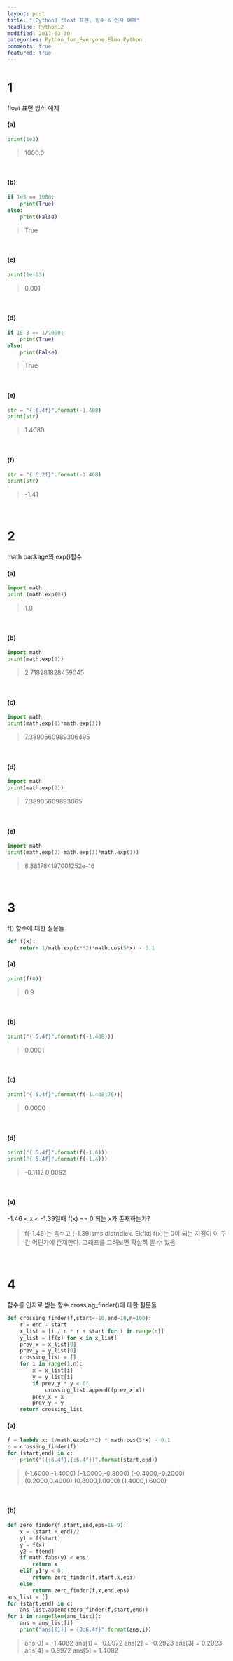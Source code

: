 ```yaml
---
layout: post
title: "[Python] float 표현, 함수 & 인자 예제"
headline: Python12
modified: 2017-03-30
categories: Python_for_Everyone Elmo Python
comments: true
featured: true
---
```


# 1

float 표현 방식 예제

#### (a)

``` python
print(1e3)
```
> 1000.0

<br>

#### (b)

``` python
if 1e3 == 1000:
    print(True)
else:
    print(False)
```
> True

<br>

#### (c)

``` python
print(1e-03)
```
> 0.001

<br>

#### (d)

``` python
if 1E-3 == 1/1000:
    print(True)
else:
    print(False)
```
> True

<br>

#### (e)

``` python
str = "{:6.4f}".format(-1.408)
print(str)
```
> 1.4080

<br>

#### (f)

``` python
str = "{:6.2f}".format(-1.408)
print(str)
```
> -1.41

<br>

# 2

math package의 exp()함수

#### (a)

``` python
import math
print (math.exp(0))
```
> 1.0

<br>

#### (b)

``` python
import math
print(math.exp(1))
```
> 2.718281828459045

<br>

#### (c)

``` python
import math
print(math.exp(1)*math.exp(1))
```
> 7.3890560989306495

<br>

#### (d)

``` python
import math
print(math.exp(2))
```
> 7.38905609893065

<br>

#### (e)

``` python
import math
print(math.exp(2)-math.exp(1)*math.exp(1))
```
> 8.881784197001252e-16

<br>

# 3

f() 함수에 대한 질문들

``` python
def f(x):
    return 1/math.exp(x**2)*math.cos(5*x) - 0.1
```

#### (a)

``` python
print(f(0))
```
> 0.9

<br>

#### (b)

``` python
print("{:5.4f}".format(f(-1.408)))
```
> 0.0001

<br>

#### (c)

``` python
print("{:5.4f}".format(f(-1.408176)))
```
> 0.0000

<br>

#### (d)

``` python
print("{:5.4f}".format(f(-1.6)))
print("{:5.4f}".format(f(-1.4)))
```
> -0.1112
0.0062

<br>

#### (e)
-1.46 < x < -1.39일때 f(x) == 0 되는 x가 존재하는가?
> f(-1.46)는 음수고 (-1.39)sms didtndlek. Ekfktj f(x)는 0이 되는 지점이 이 구간 어딘가에 존재한다.
그래프를 그려보면 확실히 알 수 있음

<br>

# 4

함수를 인자로 받는 함수 crossing_finder()에 대한 질문들

``` python
def crossing_finder(f,start=-10,end=10,n=100):
    r = end - start
    x_list = [i / n * r + start for i in range(n)]
    y_list = [f(x) for x in x_list]
    prev_x = x_list[0]
    prev_y = y_list[0]
    crossing_list = []
    for i in range(1,n):
        x = x_list[i]
        y = y_list[i]
        if prev_y * y < 0:
            crossing_list.append((prev_x,x))
        prev_x = x
        prev_y = y
    return crossing_list
```

#### (a)

``` python
f = lambda x: 1/math.exp(x**2) * math.cos(5*x) - 0.1
c = crossing_finder(f)
for (start,end) in c:
    print("({:6.4f},{:6.4f})".format(start,end))
```
> (-1.6000,-1.4000)
(-1.0000,-0.8000)
(-0.4000,-0.2000)
(0.2000,0.4000)
(0.8000,1.0000)
(1.4000,1.6000)

<br>

#### (b)

``` python
def zero_finder(f,start,end,eps=1E-9):
    x = (start + end)/2
    y1 = f(start)
    y = f(x)
    y2 = f(end)
    if math.fabs(y) < eps:
        return x
    elif y1*y < 0:
        return zero_finder(f,start,x,eps)
    else:
        return zero_finder(f,x,end,eps)
ans_list = []
for (start,end) in c:
    ans_list.append(zero_finder(f,start,end))
for i in range(len(ans_list)):
    ans = ans_list[i]
    print("ans[{1}] = {0:6.4f}".format(ans,i))
```
> ans[0] = -1.4082
ans[1] = -0.9972
ans[2] = -0.2923
ans[3] = 0.2923
ans[4] = 0.9972
ans[5] = 1.4082
